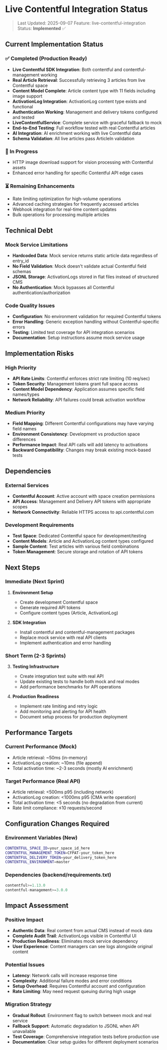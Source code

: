 # Live Contentful Integration Status

> Last Updated: 2025-09-07
> Feature: live-contentful-integration  
> Status: **Implemented** ✅

## Current Implementation Status

### ✅ Completed (Production Ready)
- **Live Contentful SDK Integration**: Both contentful and contentful-management working
- **Real Article Retrieval**: Successfully retrieving 3 articles from live Contentful space
- **Content Model Complete**: Article content type with 11 fields including image support
- **ActivationLog Integration**: ActivationLog content type exists and functional
- **Authentication Working**: Management and delivery tokens configured and tested
- **LiveContentfulService**: Complete service with graceful fallback to mock
- **End-to-End Testing**: Full workflow tested with real Contentful articles
- **AI Integration**: AI enrichment working with live Contentful data
- **Schema Validation**: All live articles pass ArticleIn validation

### 🔨 In Progress  
- HTTP image download support for vision processing with Contentful assets
- Enhanced error handling for specific Contentful API edge cases

### ⏳ Remaining Enhancements
- Rate limiting optimization for high-volume operations
- Advanced caching strategies for frequently accessed articles
- Webhook integration for real-time content updates
- Bulk operations for processing multiple articles

## Technical Debt

### Mock Service Limitations
- **Hardcoded Data**: Mock service returns static article data regardless of entry_id
- **No Field Validation**: Mock doesn't validate actual Contentful field schemas
- **JSONL Storage**: ActivationLogs stored in flat files instead of structured CMS
- **No Authentication**: Mock bypasses all Contentful authentication/authorization

### Code Quality Issues
- **Configuration**: No environment validation for required Contentful tokens
- **Error Handling**: Generic exception handling without Contentful-specific errors
- **Testing**: Limited test coverage for API integration scenarios
- **Documentation**: Setup instructions assume mock service usage

## Implementation Risks

### High Priority
- **API Rate Limits**: Contentful enforces strict rate limiting (10 req/sec)
- **Token Security**: Management tokens grant full space access
- **Content Model Dependency**: Application assumes specific field names/types
- **Network Reliability**: API failures could break activation workflow

### Medium Priority
- **Field Mapping**: Different Contentful configurations may have varying field names
- **Environment Consistency**: Development vs production space differences
- **Performance Impact**: Real API calls will add latency to activations
- **Backward Compatibility**: Changes may break existing mock-based tests

## Dependencies

### External Services
- **Contentful Account**: Active account with space creation permissions
- **API Access**: Management and Delivery API tokens with appropriate scopes
- **Network Connectivity**: Reliable HTTPS access to api.contentful.com

### Development Requirements
- **Test Space**: Dedicated Contentful space for development/testing
- **Content Models**: Article and ActivationLog content types configured
- **Sample Content**: Test articles with various field combinations
- **Token Management**: Secure storage and rotation of API tokens

## Next Steps

### Immediate (Next Sprint)
1. **Environment Setup**
   - Create development Contentful space
   - Generate required API tokens
   - Configure content types (Article, ActivationLog)

2. **SDK Integration**
   - Install contentful and contentful-management packages
   - Replace mock service with real API clients
   - Implement authentication and error handling

### Short Term (2-3 Sprints)
3. **Testing Infrastructure**
   - Create integration test suite with real API
   - Update existing tests to handle both mock and real modes
   - Add performance benchmarks for API operations

4. **Production Readiness**
   - Implement rate limiting and retry logic
   - Add monitoring and alerting for API health
   - Document setup process for production deployment

## Performance Targets

### Current Performance (Mock)
- Article retrieval: ~50ms (in-memory)
- ActivationLog creation: ~10ms (file append)
- Total activation time: ~2-3 seconds (mostly AI enrichment)

### Target Performance (Real API)
- Article retrieval: <500ms p95 (including network)
- ActivationLog creation: <1000ms p95 (CMA write operation)
- Total activation time: <5 seconds (no degradation from current)
- Rate limit compliance: ≤10 requests/second

## Configuration Changes Required

### Environment Variables (New)
```bash
CONTENTFUL_SPACE_ID=your_space_id_here
CONTENTFUL_MANAGEMENT_TOKEN=CFPAT-your_token_here
CONTENTFUL_DELIVERY_TOKEN=your_delivery_token_here
CONTENTFUL_ENVIRONMENT=master
```

### Dependencies (backend/requirements.txt)
```python
contentful>=1.13.0
contentful-management>=3.0.0
```

## Impact Assessment

### Positive Impact
- **Authentic Data**: Real content from actual CMS instead of mock data
- **Complete Audit Trail**: ActivationLogs visible in Contentful UI
- **Production Readiness**: Eliminates mock service dependency
- **User Experience**: Content managers can see logs alongside original content

### Potential Issues
- **Latency**: Network calls will increase response time
- **Complexity**: Additional failure modes and error conditions
- **Setup Overhead**: Requires Contentful account and configuration
- **Rate Limiting**: May need request queuing during high usage

### Migration Strategy
- **Gradual Rollout**: Environment flag to switch between mock and real service
- **Fallback Support**: Automatic degradation to JSONL when API unavailable
- **Test Coverage**: Comprehensive integration tests before production use
- **Documentation**: Clear setup guides for different deployment scenarios
